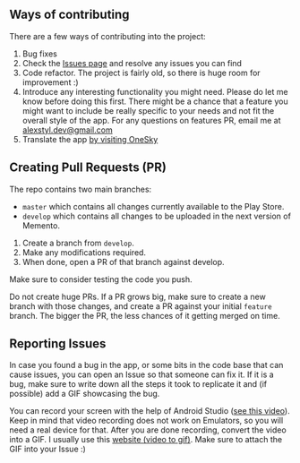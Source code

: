 ## Ways of contributing

There are a few ways of contributing into the project:

1. Bug fixes
2. Check the [Issues page](https://github.com/alexstyl/MementoNamedays/issues) and resolve any issues you can find
3. Code refactor. The project is fairly old, so there is huge room for improvement :)
4. Introduce any interesting functionality you might need. Please do let me know before doing this first. There might be a chance that a feature you might want to include be really specific to your needs and not fit the overall style of the app. For any questions on features PR, email me at alexstyl.dev@gmail.com
5. Translate the app [by visiting OneSky](https://memento.oneskyapp.com/admin/project/dashboard/project/85177)

## Creating Pull Requests (PR)
The repo contains two main branches:

* `master` which contains all changes currently available to the Play Store.
* `develop` which contains all changes to be uploaded in the next version of Memento.

1. Create a branch from `develop`.
2. Make any modifications required.
3. When done, open a PR of that branch against develop.

Make sure to consider testing the code you push.

Do not create huge PRs. If a PR grows big, make sure to create a new branch with those changes, and create a PR against your initial `feature` branch. The bigger the PR, the less chances of it getting merged on time.

## Reporting Issues
In case you found a bug in the app, or some bits in the code base that can cause issues, you can open an Issue so that someone can fix it. If it is a bug, make sure to write down all the steps it took to replicate it and (if possible) add a GIF showcasing the bug.

You can record your screen with the help of Android Studio ([see this video](https://youtu.be/uOvL4TXzOm4?t=39s)). Keep in mind that video recording does not work on Emulators, so you will need a real device for that. After you are done recording, convert the video into a GIF. I usually use this [website (video to gif)](http://image.online-convert.com/convert-to-gif). Make sure to attach the GIF into your Issue :)
